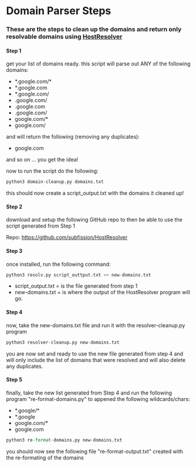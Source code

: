 # Domain Parser Steps
### These are the steps to clean up the domains and return only resolvable domains using [HostResolver](https://github.com/subfission/HostResolver)


#### Step 1 
get your list of domains ready. 
this script will parse out ANY of the following domains:

* \*.google.com/*
* *.google.com
* *.google.com/
* .google.com/
* .google.com
* .google.com/
* google.com/*
* google.com/

and will return the following (removing any duplicates):
* google.com

and so on ... you get the idea!

now to run the script do the following:

```python
python3 domain-cleanup.py domains.txt
```

this should now create a script_output.txt with the domains it cleaned up!

#### Step 2 

download and setup the following GitHub repo to then be able to use the script generated from Step 1

Repo: https://github.com/subfission/HostResolver

#### Step 3 

once installed, run the following command:

```python
python3 resolv.py script_outtput.txt >> new-domains.txt
```

* script_output.txt = is the file generated from step 1
* new-domains.txt = is where the output of the HostResolver program will go.

#### Step 4 

now, take the new-domains.txt file and run it with the resolver-cleanup.py program

```python
python3 resolver-cleanup.py new-domains.txt
```

you are now set and ready to use the new file generated from step 4 and will only include the list of domains that were resolved and will also delete any duplicates. 

#### Step 5 

finally, take the new list generated from Step 4 and run the following program "re-format-domains.py" to appened the following wildcards/chars: 

* \*.google/*
* *.google
* google.com/*
* google.com


```python
python3 re-format-domains.py new-domains.txt
```

you should now see the following file "re-format-output.txt" created with the re-formating of the domains 



